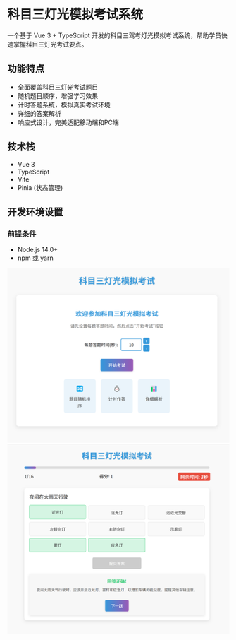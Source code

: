 # 科目三灯光模拟考试系统

一个基于 Vue 3 + TypeScript 开发的科目三驾考灯光模拟考试系统，帮助学员快速掌握科目三灯光考试要点。

## 功能特点

- 全面覆盖科目三灯光考试题目
- 随机题目顺序，增强学习效果
- 计时答题系统，模拟真实考试环境
- 详细的答案解析
- 响应式设计，完美适配移动端和PC端

## 技术栈

- Vue 3
- TypeScript
- Vite
- Pinia (状态管理)

## 开发环境设置

### 前提条件

- Node.js 14.0+
- npm 或 yarn



![22cf87354f23d5dcd016056d1778e79b](./assets/22cf87354f23d5dcd016056d1778e79b.png)
![8219ba0fc40796c521b3f62b1e099b90](./assets/8219ba0fc40796c521b3f62b1e099b90.png)